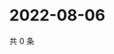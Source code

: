 # 2022-08-06

共 0 条

<!-- BEGIN WEIBO -->
<!-- 最后更新时间 Sat Aug 06 2022 10:48:21 GMT+0800 (China Standard Time) -->

<!-- END WEIBO -->
